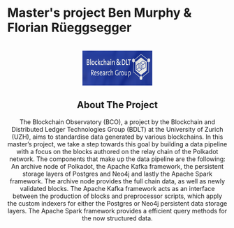 <!-- Improved compatibility of back to top link: See: https://github.com/othneildrew/Best-README-Template/pull/73 -->
<a name="readme-top"></a>
<!--
*** Thanks for checking out the Best-README-Template. If you have a suggestion
*** that would make this better, please fork the repo and create a pull request
*** or simply open an issue with the tag "enhancement".
*** Don't forget to give the project a star!
*** Thanks again! Now go create something AMAZING! :D
-->



<!-- PROJECT SHIELDS -->
<!--
*** I'm using markdown "reference style" links for readability.
*** Reference links are enclosed in brackets [ ] instead of parentheses ( ).
*** See the bottom of this document for the declaration of the reference variables
*** for contributors-url, forks-url, etc. This is an optional, concise syntax you may use.
*** https://www.markdownguide.org/basic-syntax/#reference-style-links
-->

# Master's project Ben Murphy & Florian Rüeggsegger

<!-- PROJECT LOGO -->
<br />
<div align="center">
    <img src="images/bdlt.png" alt="Logo" width="160" height="80">
  </a>


## About The Project

The Blockchain Observatory (BCO), a project by the Blockchain and Distributed Ledger Technologies
Group (BDLT) at the University of Zurich (UZH), aims to standardise data generated by various
blockchains. In this master’s project, we take a step towards this goal by building a data pipeline with
a focus on the blocks authored on the relay chain of the Polkadot network. The components that make
up the data pipeline are the following: An archive node of Polkadot, the Apache Kafka framework, the
persistent storage layers of Postgres and Neo4j and lastly the Apache Spark framework. The archive
node provides the full chain data, as well as newly validated blocks. The Apache Kafka framework
acts as an interface between the production of blocks and preprocessor scripts, which apply the custom
indexers for either the Postgres or Neo4j persistent data storage layers. The Apache Spark framework
provides a efficient query methods for the now structured data.


